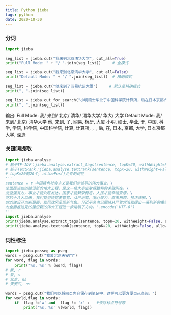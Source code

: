 ```yaml
---
title: Python jieba
tags: python
date: 2020-10-30
---
```


### 分词

```python
import jieba

seg_list = jieba.cut("我来到北京清华大学", cut_all=True)
print("Full Mode: " + "/ ".join(seg_list))     # 全模式

seg_list = jieba.cut("我来到北京清华大学", cut_all=False)
print("Default Mode: " + "/ ".join(seg_list))  # 精确模式

seg_list = jieba.cut("他来到了网易杭研大厦")     # 默认是精确模式
print(", ".join(seg_list))

seg_list = jieba.cut_for_search("小明硕士毕业于中国科学院计算所，后在日本京都大学深造")  # 搜索引擎模式
print(", ".join(seg_list))

```

输出:
Full Mode: 我/ 来到/ 北京/ 清华/ 清华大学/ 华大/ 大学
Default Mode: 我/ 来到/ 北京/ 清华大学
他, 来到, 了, 网易, 杭研, 大厦
小明, 硕士, 毕业, 于, 中国, 科学, 学院, 科学院, 中国科学院, 计算, 计算所, ，, 后, 在, 日本, 京都, 大学, 日本京都大学, 深造

### 关键词提取

```python
import jieba.analyse
# 基于TF-IDF：jieba.analyse.extract_tags(sentence, topK=20, withWeight=False, allowPOS=())
# 基于TextRank：jieba.analyse.textrank(sentence, topK=20, withWeight=False, allowPOS=('ns', 'n', 'vn', 'v'))
# topK=20前20个, allowPos()允许的词性
'''
sentence = r'中国特色社会主义是我们党领导的伟大事业，\
全面推进党的建设新的伟大工程，是这一伟大事业取得胜利的关键所在。\
党坚强有力，事业才能兴旺发达，国家才能繁荣稳定，人民才能幸福安康。\
党的十八大以来，我们党坚持党要管党、从严治党，凝心聚力、直击积弊、扶正祛邪，\
党的建设开创新局面，党风政风呈现新气象。习近平总书记围绕从严管党治党提出一系列新的重要思想\
为全面推进党的建设新的伟大工程进一步指明了方向。'.encode('UTF-8')
'''
import jieba.analyse
print(jieba.analyse.extract_tags(sentence, topK=20, withWeight=False, allowPOS=()))
print(jieba.analyse.textrank(sentence, topK=20, withWeight=False, allowPOS=('ns', 'n', 'vn', 'v')))
```

### 词性标注

```python
import jieba.posseg as pseg
words = pseg.cut("我爱北京天安门")
for word, flag in words:
    print('%s, %s' % (word, flag))
# 我, r
# 爱, v
# 北京, ns
# 天安门, ns

words = pseg.cut("我们可以将网页内容保存到笔记中，这样可以更方便自己查阅。")
for world,flag in words:
    if  flag !='w' and  flag != 'x' :   #去除标点符号等
        print('%s, %s' %(world, flag))
```
